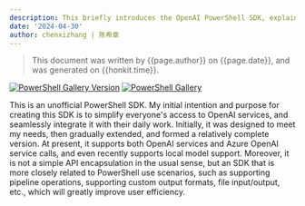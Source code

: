 ```yaml
---
description: This briefly introduces the OpenAI PowerShell SDK, explains why I developed this SDK, typical application scenarios, and so on.
date: '2024-04-30'
author: chenxizhang | 陈希章
---
```


> This document was written by {{page.author}} on {{page.date}}, and was generated on {{honkit.time}}.

[![PowerShell Gallery Version](https://img.shields.io/powershellgallery/v/code365scripts.openai?label=code365scripts.openai)](https://www.powershellgallery.com/packages/code365scripts.openai) [![PowerShell Gallery](https://img.shields.io/powershellgallery/dt/code365scripts.openai)](https://www.powershellgallery.com/packages/code365scripts.openai)


This is an unofficial PowerShell SDK. My initial intention and purpose for creating this SDK is to simplify everyone's access to OpenAI services, and seamlessly integrate it with their daily work. Initially, it was designed to meet my needs, then gradually extended, and formed a relatively complete version. At present, it supports both OpenAI services and Azure OpenAI service calls, and even recently supports local model support. Moreover, it is not a simple API encapsulation in the usual sense, but an SDK that is more closely related to PowerShell use scenarios, such as supporting pipeline operations, supporting custom output formats, file input/output, etc., which will greatly improve user efficiency.
